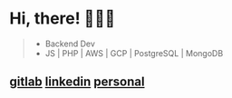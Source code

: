 # Hi, there! 👨🏽‍💻

>
>  - Backend Dev
>  - JS | PHP | AWS | GCP | PostgreSQL | MongoDB
>


## [gitlab](www.gitlab.com/clopez12) [linkedin](https://www.linkedin.com/in/celopez12) [personal](https://clopez7.github.io)

